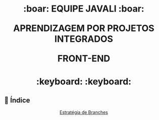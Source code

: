 <span id="topo">
<h1 align='center'>
:boar: EQUIPE JAVALI :boar:

APRENDIZAGEM POR PROJETOS INTEGRADOS

FRONT-END
</h1>

<h1 align='center'> :keyboard:  :keyboard: </h1>

## :mag_right: Índice
<p align='center'> <!-- 
    <a href="#telas">Telas e Páginas</a> |
    <a href="#estrutura">Estrutura</a>  |
    <a href="#requisitos">Requisitos</a> |
    <a href="#execucao">Execução</a> |
    <a href="#teste">Teste</a> | -->
    <a href="#estrategia">Estratégia de Branches</a>
</p>

<!-- <span id="telas">

## :bust_in_silhouette: Descrição das Telas e Páginas

→ [Voltar ao topo](#topo)

<!-- <span id="estrutura">

## :scroll: Descrição da Estrutura

→ [Voltar ao topo](#topo)

<!-- <span id="requisitos">

## :clipboard: Requisitos para a Execução

→ [Voltar ao topo](#topo)

<!-- <span id="execucao">

## :gear: Instruções para Executar 

→ [Voltar ao topo](#topo)

<!-- <span id="teste">

## 🧪 Instruções para Testar 

→ [Voltar ao topo](#topo) ->

<span id="estrategia">

## :twisted_rightwards_arrows: Estratégia de Branches

### Padrão de branch
As branches devem seguir o padrão: Task-{numero da tarefa}

Exemplos:
- Task-1
- Task-2

### Padrão de Commit
Existem **duas formas aceitas**:  

1. **Relacionado à tarefa da branch**:  {numero da tarefa} - {descrição do que foi feito}"    

Exemplos:
- 1 - Adição da rota de cadastro de usuário
- 2 - Criação da tela de Login

2. **Baseado em tipo de commit (Conventional Commits)**: {tipo de commit} - {descrição do que foi feito}"

Exemplos:
- fix - Correção na exibição do email do usuário
- test - Adição de testes da rota de cadastro

### Tipos de Commit
* **fix** - Indica que o trecho de código commitado está solucionando um problema ou bug.
* **docs** - Indica que houve mudanças na documentação.
* **test** - Indica que houve alterações criando, alterando ou excluindo testes;
* **build** - Indica que houve alterações relacionadas a build do projeto/dependências.
* **refactor** - Indica que uma parte do código foi refatorada sem alterações nas funcionalidades.
* **ci** - Indica mudanças relacionadas a integração contínua (Continuous Integration).
* **cleanup** - Indica a remoção de código comentado ou trechos desnecessários no código-fonte.
* **remove** - Indica a exclusão de arquivos, diretórios ou funcionalidades obsoletas ou não utilizadas.

→ [Voltar ao topo](#topo)